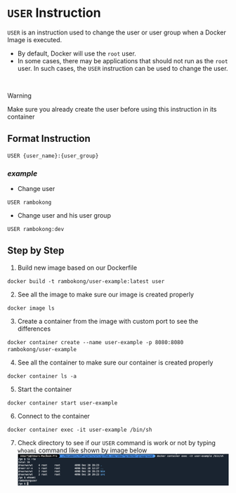 # `USER` Instruction
`USER` is an instruction used to change the user or user group when a Docker Image is executed.

- By default, Docker will use the `root` user.
- In some cases, there may be applications that should not run as the `root` user. In such cases, 
the `USER` instruction can be used to change the user.  
<br>

> [!WARNING]  
> Make sure you already create the user before using this instruction in its container

## Format Instruction
```shell
USER {user_name}:{user_group}
```

### ***example***
- Change user
```shell
USER rambokong
```

- Change user and his user group
```shell
USER rambokong:dev
```

## Step by Step
1. Build new image based on our Dockerfile
```shell
docker build -t rambokong/user-example:latest user
```

2. See all the image to make sure our image is created properly
```shell
docker image ls
```

3. Create a container from the image with custom port to see the differences
```shell
docker container create --name user-example -p 8080:8080 rambokong/user-example
```

4. See all the container to make sure our container is created properly
```shell
docker container ls -a
```

5. Start the container
```shell
docker container start user-example
```

6. Connect to the container
```shell
docker container exec -it user-example /bin/sh
```

7. Check directory to see if our `USER` command is work or not by typing `whoami` command like shown by image below
![whoami](whoami.png)
